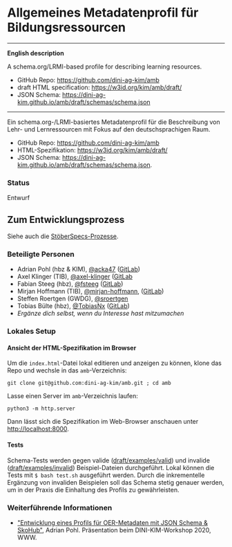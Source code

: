 # Allgemeines Metadatenprofil für Bildungsressourcen

---

**English description**

A schema.org/LRMI-based profile for describing learning resources.
- GitHub Repo: <https://github.com/dini-ag-kim/amb>
- draft HTML specification: <https://w3id.org/kim/amb/draft/>
- JSON Schema: <https://dini-ag-kim.github.io/amb/draft/schemas/schema.json>

---

Ein schema.org-/LRMI-basiertes Metadatenprofil für die Beschreibung von Lehr- und Lernressourcen mit Fokus auf den deutschsprachigen Raum.
- GitHub Repo: <https://github.com/dini-ag-kim/amb>
- HTML-Spezifikation: <https://w3id.org/kim/amb/draft/>
- JSON Schema: <https://dini-ag-kim.github.io/amb/draft/schemas/schema.json>.

### Status

Entwurf

## Zum Entwicklungsprozess

Siehe auch die [StöberSpecs-Prozesse](https://github.com/dini-ag-kim/oer-stoeberspecs).

### Beteiligte Personen

- Adrian Pohl (hbz & KIM), [@acka47](https://github.com/acka47) ([GitLab](https://gitlab.com/acka47))
- Axel Klinger (TIB), [@axel-klinger](https://github.com/axel-klinger) ([GitLab](https://gitlab.com/axel-klinger)
- Fabian Steeg (hbz), [@fsteeg](https://github.com/fsteeg) ([GitLab](https://gitlab.com/fsteeg))
- Mirjan Hoffmann (TIB), [@mirjan-hoffmann](https://github.com/mirjan-hoffmann), ([GitLab](https://gitlab.com/mirjan))
- Steffen Roertgen (GWDG), [@sroertgen](https://github.com/sroertgen)
- Tobias Bülte (hbz), [@TobiasNx](https://github.com/TobiasNx) ([GitLab](https://gitlab.com/TobiasNx))
- *Ergänze dich selbst, wenn du Interesse hast mitzumachen*

### Lokales Setup

#### Ansicht der HTML-Spezifikation im Browser


Um die `index.html`-Datei lokal editieren und anzeigen zu können, klone das Repo und wechsle in das `amb`-Verzeichnis:

`git clone git@github.com:dini-ag-kim/amb.git ; cd amb`

Lasse einen Server im `amb`-Verzeichnis laufen:

`python3 -m http.server`

Dann lässt sich die Spezifikation im Web-Browser anschauen unter [http://localhost:8000](http://localhost:8000).

#### Tests

Schema-Tests werden gegen valide ([draft/examples/valid](https://github.com/dini-ag-kim/amb/tree/master/draft/examples/valid)) und invalide ([draft/examples/invalid](https://github.com/dini-ag-kim/amb/tree/master/draft/examples/invalid)) Beispiel-Dateien durchgeführt. Lokal können die Tests mit `$ bash test.sh` ausgeführt werden. Durch die inkrementelle Ergänzung von invaliden Beispielen soll das Schema stetig genauer werden, um in der Praxis die Einhaltung des Profils zu gewährleisten.

### Weiterführende Informationen

- ["Entwicklung eines Profils für OER-Metadaten mit JSON Schema & SkoHub"](http://slides.lobid.org/kim-ws-2020/), Adrian Pohl. Präsentation beim DINI-KIM-Workshop 2020, WWW.

